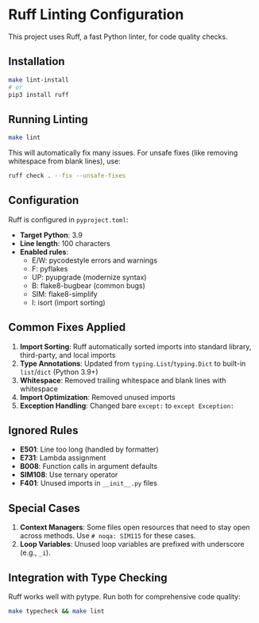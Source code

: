 # Ruff Linting Configuration

This project uses Ruff, a fast Python linter, for code quality checks.

## Installation

```bash
make lint-install
# or
pip3 install ruff
```

## Running Linting

```bash
make lint
```

This will automatically fix many issues. For unsafe fixes (like removing whitespace from blank lines), use:

```bash
ruff check . --fix --unsafe-fixes
```

## Configuration

Ruff is configured in `pyproject.toml`:

- **Target Python**: 3.9
- **Line length**: 100 characters
- **Enabled rules**: 
  - E/W: pycodestyle errors and warnings
  - F: pyflakes
  - UP: pyupgrade (modernize syntax)
  - B: flake8-bugbear (common bugs)
  - SIM: flake8-simplify
  - I: isort (import sorting)

## Common Fixes Applied

1. **Import Sorting**: Ruff automatically sorted imports into standard library, third-party, and local imports
2. **Type Annotations**: Updated from `typing.List`/`typing.Dict` to built-in `list`/`dict` (Python 3.9+)
3. **Whitespace**: Removed trailing whitespace and blank lines with whitespace
4. **Import Optimization**: Removed unused imports
5. **Exception Handling**: Changed bare `except:` to `except Exception:`

## Ignored Rules

- **E501**: Line too long (handled by formatter)
- **E731**: Lambda assignment
- **B008**: Function calls in argument defaults
- **SIM108**: Use ternary operator
- **F401**: Unused imports in `__init__.py` files

## Special Cases

1. **Context Managers**: Some files open resources that need to stay open across methods. Use `# noqa: SIM115` for these cases.
2. **Loop Variables**: Unused loop variables are prefixed with underscore (e.g., `_i`).

## Integration with Type Checking

Ruff works well with pytype. Run both for comprehensive code quality:

```bash
make typecheck && make lint
```
